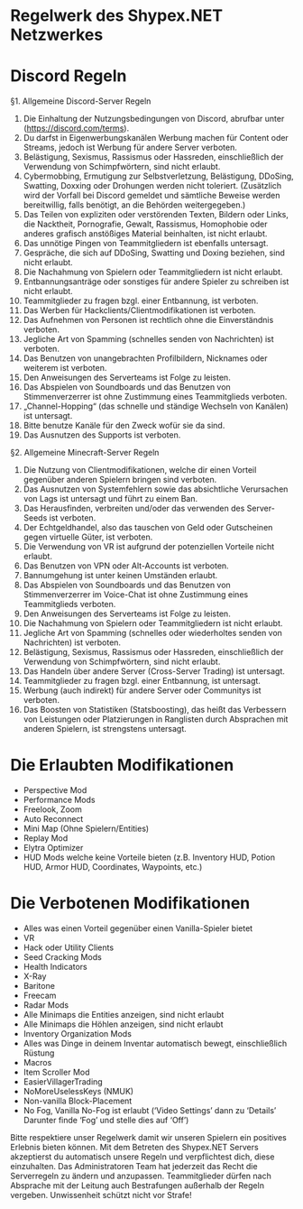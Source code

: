 # Regelwerk des Shypex.NET Netzwerkes
# Discord Regeln

§1. Allgemeine Discord-Server Regeln

1. Die Einhaltung der Nutzungsbedingungen von Discord, abrufbar unter (https://discord.com/terms).
2. Du darfst in Eigenwerbungskanälen Werbung machen für Content oder Streams, jedoch ist Werbung für andere Server verboten.
3. Belästigung, Sexismus, Rassismus oder Hassreden, einschließlich der Verwendung von Schimpfwörtern, sind nicht erlaubt.
4. Cybermobbing, Ermutigung zur Selbstverletzung, Belästigung, DDoSing, Swatting, Doxxing oder Drohungen werden nicht toleriert. (Zusätzlich wird der Vorfall bei Discord gemeldet und sämtliche Beweise werden bereitwillig, falls benötigt, an die Behörden weitergegeben.)
5. Das Teilen von expliziten oder verstörenden Texten, Bildern oder Links, die Nacktheit, Pornografie, Gewalt, Rassismus, Homophobie oder anderes grafisch anstößiges Material beinhalten, ist nicht erlaubt.
6. Das unnötige Pingen von Teammitgliedern ist ebenfalls untersagt.
7. Gespräche, die sich auf DDoSing, Swatting und Doxing beziehen, sind nicht erlaubt.
8. Die Nachahmung von Spielern oder Teammitgliedern ist nicht erlaubt.
9. Entbannungsanträge oder sonstiges für andere Spieler zu schreiben ist nicht erlaubt.
10. Teammitglieder zu fragen bzgl. einer Entbannung, ist verboten.
11. Das Werben für Hackclients/Clientmodifikationen ist verboten.
13. Das Aufnehmen von Personen ist rechtlich ohne die Einverständnis verboten.
14. Jegliche Art von Spamming (schnelles senden von Nachrichten) ist verboten.
15. Das Benutzen von unangebrachten Profilbildern, Nicknames oder weiterem ist verboten.
16. Den Anweisungen des Serverteams ist Folge zu leisten.
17. Das Abspielen von Soundboards und das Benutzen von Stimmenverzerrer ist ohne Zustimmung eines Teammitglieds verboten.
18. „Channel-Hopping“ (das schnelle und ständige Wechseln von Kanälen) ist untersagt.
19. Bitte benutze Kanäle für den Zweck wofür sie da sind.
20. Das Ausnutzen des Supports ist verboten.

§2. Allgemeine Minecraft-Server Regeln

1. Die Nutzung von Clientmodifikationen, welche dir einen Vorteil gegenüber anderen Spielern bringen sind verboten.
2. Das Ausnutzen von Systemfehlern sowie das absichtliche Verursachen von Lags ist untersagt und führt zu einem Ban.
3. Das Herausfinden, verbreiten und/oder das verwenden des Server-Seeds ist verboten.
4. Der Echtgeldhandel, also das tauschen von Geld oder Gutscheinen gegen virtuelle Güter, ist verboten.
5. Die Verwendung von VR ist aufgrund der potenziellen Vorteile nicht erlaubt.
6. Das Benutzen von VPN oder Alt-Accounts ist verboten.
7. Bannumgehung ist unter keinen Umständen erlaubt.
8. Das Abspielen von Soundboards und das Benutzen von Stimmenverzerrer im Voice-Chat ist ohne Zustimmung eines Teammitglieds verboten.
9. Den Anweisungen des Serverteams ist Folge zu leisten.
10. Die Nachahmung von Spielern oder Teammitgliedern ist nicht erlaubt.
11. Jegliche Art von Spamming (schnelles oder wiederholtes senden von Nachrichten) ist verboten.
12. Belästigung, Sexismus, Rassismus oder Hassreden, einschließlich der Verwendung von Schimpfwörtern, sind nicht erlaubt.
13. Das Handeln über andere Server (Cross-Server Trading) ist untersagt.
14. Teammitglieder zu fragen bzgl. einer Entbannung, ist untersagt.
15. Werbung (auch indirekt) für andere Server oder Communitys ist verboten.
16. Das Boosten von Statistiken (Statsboosting), das heißt das Verbessern von Leistungen oder Platzierungen in Ranglisten durch Absprachen mit anderen Spielern, ist strengstens untersagt.

# Die Erlaubten Modifikationen

- Perspective Mod
- Performance Mods
- Freelook, Zoom
- Auto Reconnect
- Mini Map (Ohne Spielern/Entities)
- Replay Mod
- Elytra Optimizer
- HUD Mods welche keine Vorteile bieten (z.B. Inventory HUD, Potion HUD, Armor HUD, Coordinates, Waypoints, etc.)

# Die Verbotenen Modifikationen

- Alles was einen Vorteil gegenüber einen Vanilla-Spieler bietet
- VR
- Hack oder Utility Clients
- Seed Cracking Mods
- Health Indicators
- X-Ray
- Baritone
- Freecam
- Radar Mods
- Alle Minimaps die Entities anzeigen, sind nicht erlaubt
- Alle Minimaps die Höhlen anzeigen, sind nicht erlaubt
- Inventory Organization Mods
- Alles was Dinge in deinem Inventar automatisch bewegt, einschließlich Rüstung
- Macros
- Item Scroller Mod
- EasierVillagerTrading
- NoMoreUselessKeys (NMUK)
- Non-vanilla Block-Placement
- No Fog, Vanilla No-Fog ist erlaubt (‘Video Settings’ dann zu ‘Details’ Darunter finde ‘Fog’ und stelle dies auf ‘Off’)

Bitte respektiere unser Regelwerk damit wir unseren Spielern ein positives Erlebnis bieten können.
Mit dem Betreten des Shypex.NET Servers akzeptierst du automatisch unsere Regeln und verpflichtest dich, diese einzuhalten.
Das Administratoren Team hat jederzeit das Recht die Serverregeln zu ändern und anzupassen.
Teammitglieder dürfen nach Absprache mit der Leitung auch Bestrafungen außerhalb der Regeln vergeben.
Unwissenheit schützt nicht vor Strafe!
